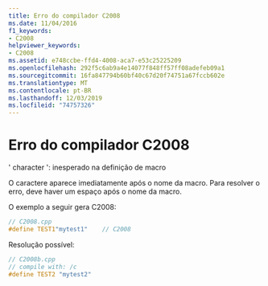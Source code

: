 ```yaml
---
title: Erro do compilador C2008
ms.date: 11/04/2016
f1_keywords:
- C2008
helpviewer_keywords:
- C2008
ms.assetid: e748ccbe-ffd4-4008-aca7-e53c25225209
ms.openlocfilehash: 292f5c6ab9a4e14077f848ff57ff08adefeb09a1
ms.sourcegitcommit: 16fa847794b60bf40c67d20f74751a67fccb602e
ms.translationtype: MT
ms.contentlocale: pt-BR
ms.lasthandoff: 12/03/2019
ms.locfileid: "74757326"
---
```

# <a name="compiler-error-c2008"></a>Erro do compilador C2008

' character ': inesperado na definição de macro

O caractere aparece imediatamente após o nome da macro. Para resolver o erro, deve haver um espaço após o nome da macro.

O exemplo a seguir gera C2008:

```cpp
// C2008.cpp
#define TEST1"mytest1"    // C2008
```

Resolução possível:

```cpp
// C2008b.cpp
// compile with: /c
#define TEST2 "mytest2"
```
